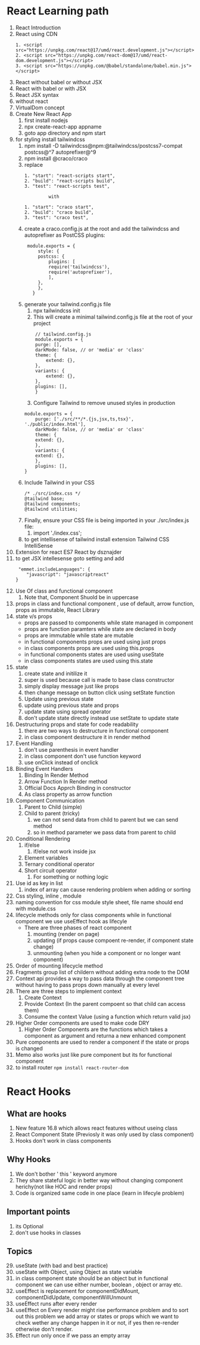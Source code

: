 # React Learning path


1. React Introduction
2. React using CDN
    ```
    1. <script src="https://unpkg.com/react@17/umd/react.development.js"></script>
    2. <script src="https://unpkg.com/react-dom@17/umd/react-dom.development.js"></script>
    3. <script src="https://unpkg.com/@babel/standalone/babel.min.js"></script>
    ```
3. React without babel or without JSX
4. React with babel or with JSX
5. React JSX syntax
6. without react
7. VirtualDom concept
8. Create New React App
    1. first install nodejs
    2. npx create-react-app appname
    3. goto app directory and npm start
9. for styling install tailwindcss
    1. npm install -D tailwindcss@npm:@tailwindcss/postcss7-compat postcss@^7 autoprefixer@^9
    2. npm install @craco/craco
    3. replace
        ```
        1. "start": "react-scripts start",
        2. "build": "react-scripts build",
        3. "test": "react-scripts test",

                 with

        1. "start": "craco start",
        2. "build": "craco build",
        3. "test": "craco test",
        ```
    5. create a craco.config.js at the root and add the tailwindcss and autoprefixer as PostCSS plugins:
       ```
        module.exports = {
            style: {
            postcss: {
                plugins: [
                require('tailwindcss'),
                require('autoprefixer'),
                ],
            },
            },
          }
        ```
    6. generate your tailwind.config.js file
        1. npx tailwindcss init
        2. This will create a minimal tailwind.config.js file at the root of your project
        ```
            // tailwind.config.js
            module.exports = {
            purge: [],
            darkMode: false, // or 'media' or 'class'
            theme: {
                extend: {},
            },
            variants: {
                extend: {},
            },
            plugins: [],
            }
        ```
        3. Configure Tailwind to remove unused styles in production
        ```
        module.exports = {
            purge: ['./src/**/*.{js,jsx,ts,tsx}', './public/index.html'],
            darkMode: false, // or 'media' or 'class'
            theme: {
            extend: {},
            },
            variants: {
            extend: {},
            },
            plugins: [],
        }
        ```
    7. Include Tailwind in your CSS
        ```
        /* ./src/index.css */
        @tailwind base;
        @tailwind components;
        @tailwind utilities;
        ```
    8. Finally, ensure your CSS file is being imported in your ./src/index.js file:
        1. import './index.css';
    9. to get intellisense of tailwind install extension Tailwind CSS IntelliSense
10. Extension for react ES7 React by dsznajder
11. to get JSX intellesense goto setting and add
    ```
     "emmet.includeLanguages": {
        "javascript": "javascriptreact"
    }
    ```
12. Use Of class and functional component
    1. Note that, Component Shuold be in uppercase
13. props in class and functional component , use of default, arrow function, props as immutable, React Library
14. state v/s props
    - props are passed to components while state managed in component
    - props are function paramters while state are declared in body
    - props are immutable while state are mutable
    - in functional components props are used using just props
    - in class components props are used using this.props
    - in functional components states are used using useState
    - in class components states are used using this.state
15. state
    1. create state and initilize it
    2. super is used because call is made to base class constructor
    3. simply display message just like props
    4. then change message on button click using setState function
    5. Update using previous state
    6. update using previous state and props
    7. update state using spread operator
    8. don't update state directly instead use setState to update state
16. Destructuring props and state for code readability
    1. there are two ways to destructure in functional component
    2. in class component destructure it in render method
17. Event Handling
    1. don't use parenthesis in event handler 
    2. in class component don't use function keyword
    3. use onClick instead of onclick
16. Binding Event Handlers 
    1. Binding In Render Method
    2. Arrow Function In Render method
    3. Official Docs Apprch Binding in constructor
    4. As class property as arrow function
17. Component Communication
    1. Parent to Child (simple)
    2. Child to parent (tricky)
        1. we can not send data from child to parent but we can send method
        2. so in method parameter we pass data from parent to child
18. Conditional Rendering
    1. if/else
        1. if/else not work inside jsx
    2. Element variables
    3. Ternary conditional operator
    4. Short circuit operator
        1. For something or nothing logic
19. Use id as key in list
    1. index of array can cause rendering problem when adding or sorting
20. Css styling, inline , module  
20. naming convention for css module style sheet, file name should end with module.css
21. lifecycle methods only for class components while in functional component we use useEffect hook as lifecyle
    - There are three phases of react component
        1. mounting (render on page)
        2. updating (if props cause compoent re-render, if component state change)
        3. unmounting (when you hide a component or no longer want component)
22. Order of mounting lifecycle method
23. Fragments group list of childern without adding extra node to the DOM
24. Context api provides a way to pass data through the component tree without having to pass props down manually at every level
25. There are three steps to implement context
    1. Create Context
    2. Provide Context (In the parent compoent so that child can access them)
    3. Consume the context Value (using a function which return valid jsx)
26. Higher Order components are used to make code DRY
    1. Higher Order Components are the functions which takes a component as argument and returna a new enhanced component
27. Pure components are used to render a component if the state or props is changed
28. Memo also works just like pure component but its for functional component
29. to install router `npm install react-router-dom`
# React Hooks

## What are hooks
1. New feature 16.8 which allows react features without useing class
2. React Component State (Previosly it was only used by class component)
3. Hooks don't work in class components

## Why Hooks
1. We don't bother ' this ' keyword anymore
2. They share stateful logic in better way without changing component herichy(not like HOC and render props)
3. Code is organized same code in one place (learn in lifecyle problem)


## Important points
1. its Optional
2. don't use hooks in classes
## Topics

29. useState (with bad and best practice)
30. useState with Object, using Object as state variable
31. in class component state should be an object but in functional component
we can use either number, boolean , object or array etc.
32. useEffect is replacement for componentDidMount, componentDidUpdate, componentWillUnmount
33. useEffect runs after every render
34. useEffect on Every render might rise performance problem
and to sort out this problem we add array or states or props which we want
to check wether any change happen in it or not, if yes then re-render otherwise don't render.
35. Effect run only once if we pass an empty array
